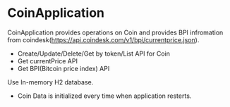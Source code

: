# CoinApplication
CoinApplication provides operations on Coin and provides BPI infromation from coindesk(https://api.coindesk.com/v1/bpi/currentprice.json).
- Create/Update/Delete/Get by token/List API for Coin
- Get currentPrice API
- Get BPI(Bitcoin price index) API

Use In-memory H2 database.
- Coin Data is initialized every time when application resterts.

